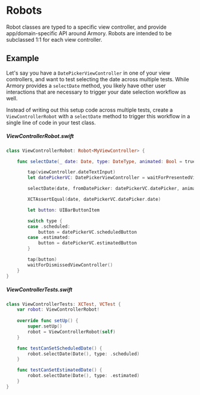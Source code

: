 # Robots

Robot classes are typed to a specific view controller, and provide app/domain-specific API around Armory. Robots are intended to be subclassed 1:1 for each view controller.

## Example

Let's say you have a `DatePickerViewController` in one of your view controllers, and want to test selecting the date across multiple tests. While Armory provides a `selectDate` method, you likely have other user interactions that are necessary to trigger your date selection workflow as well.  

Instead of writing out this setup code across multiple tests, create a `ViewControllerRobot` with a `selectDate` method to trigger this workflow in a single line of code in your test class.  

##### ViewControllerRobot.swift
```swift
class ViewControllerRobot: Robot<MyViewController> {

	func selectDate(_ date: Date, type: DateType, animated: Bool = true) {

		tap(viewController.dateTextInput)
		let datePickerVC: DatePickerViewController = waitForPresentedViewController()

		selectDate(date, fromDatePicker: datePickerVC.datePicker, animated: animated)

		XCTAssertEqual(date, datePickerVC.datePicker.date)

		let button: UIBarButtonItem

		switch type {
		case .scheduled:
			button = datePickerVC.scheduledButton
		case .estimated:
			button = datePickerVC.estimatedButton
		}

		tap(button)
		waitForDismissedViewController()
	}
}

```

##### ViewControllerTests.swift
```swift
class ViewControllerTests: XCTest, VCTest {
	var robot: ViewControllerRobot!
	
	override func setUp() {
		super.setUp()
		robot = ViewControllerRobot(self)
	}

	func testCanSetScheduledDate() {
		robot.selectDate(Date(), type: .scheduled)
	}

	func testCanSetEstimatedDate() {
		robot.selectDate(Date(), type: .estimated)
	}
}
```